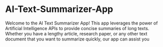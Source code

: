 # AI-Text-Summarizer-App
Welcome to the AI Text Summarizer App! This app leverages the power of
Artificial Intelligence APIs to provide concise summaries of long texts.
Whether you have a lengthy article, research paper, or any other text
document that you want to summarize quickly, our app can assist you
